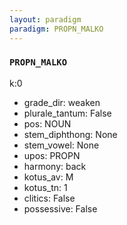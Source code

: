 ```yaml
---
layout: paradigm
paradigm: PROPN_MALKO
---
```

### ` PROPN_MALKO `

k:0
* grade_dir: weaken
* plurale_tantum: False
* pos: NOUN
* stem_diphthong: None
* stem_vowel: None
* upos: PROPN
* harmony: back
* kotus_av: M
* kotus_tn: 1
* clitics: False
* possessive: False
